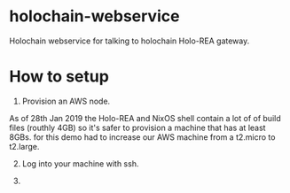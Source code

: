# holochain-webservice
Holochain webservice for talking to holochain Holo-REA gateway.

# How to setup
1. Provision an AWS node.  

As of 28th Jan 2019 the Holo-REA and NixOS shell contain a lot of of build files (routhly 4GB) so it's safer to provision a machine that has at least 8GBs.  for this demo had to increase our AWS machine from a t2.micro to t2.large.

2. Log into your machine with ssh.

3. 